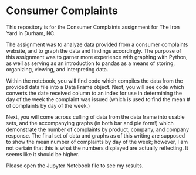 # Consumer Complaints

This repository is for the Consumer Complaints assignment for The Iron Yard in Durham, NC.

The assignment was to analyze data provided from a consumer complaints website, and to graph the data and findings accordingly. The purpose of this assignment was to garner more experience with graphing with Python, as well as serving as an introduction to pandas as a means of storing, organizing, viewing, and interpreting data.

Within the notebook, you will find code which compiles the data from the provided data file into a Data Frame object.
Next, you will see code which converts the date received column to an index for use in determining the day of the week the 
complaint was issued (which is used to find the mean # of complaints by day of the week.)

Next, you will come across culling of data from the data frame into usable sets, and the accompanying graphs 
(in both bar and pie form!) which demonstrate the number of complaints by product, company, and company response. 
The final set of data and graphs as of this writing are supposed to show the mean number of complaints by day of the week;
however, I am not certain that this is what the numbers displayed are actually reflecting. It seems like it should be higher.

Please open the Jupyter Notebook file to see my results.
